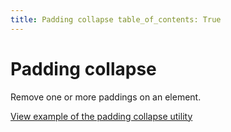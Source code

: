 ```yaml
---
title: Padding collapse table_of_contents: True
---
```


# Padding collapse

Remove one or more paddings on an element.

<a href="https://vanilla-framework.github.io/vanilla-framework/examples/utilities/padding-collapse/"
    class="js-example">
    View example of the padding collapse utility
</a>
